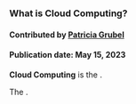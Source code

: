 ### What is Cloud Computing?
#### Contributed by  [Patricia Grubel](https://github.com/pagrubel)
#### Publication date: May 15, 2023

<!--- deck start --->

**Cloud Computing** is the .

<!--- deck end --->

<!--- body start --->

The .
<!--- body end  --->
 
<!---
Publish: yes
Pinned: yes
Topics: cloud computing
--->

